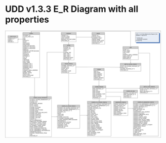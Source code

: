 # UDD v1.3.3 E_R Diagram with all properties

![UDD entity relation diagram](media/UDDdiagramFull.png "UDD entity-relationship diagram with all properties")

